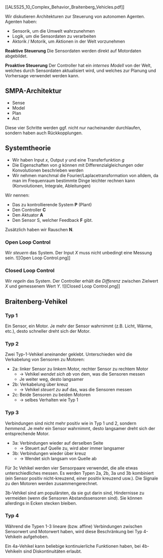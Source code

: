 [[ALSS25_10_Complex_Behavior_Braitenberg_Vehicles.pdf]]

Wir diskutieren Architekturen zur Steuerung von autonomen Agenten.
Agenten haben:
- Sensorik, um die Umwelt wahrzunehmen
- Logik, um die Sensordaten zu verarbeiten
- Aktorik / Motorik, um Aktionen in der Welt vorzunehmen

**Reaktive Steuerung**
Die Sensordaten werden direkt auf Motordaten abgebildet.

**Proaktive Steuerung**
Der Controller hat ein *internes Modell* von der Welt, welches durch Sensordaten aktualisiert wird, und welches zur Planung und Vorhersage verwendet werden kann.

## SMPA-Architektur

- Sense
- Model
- Plan
- Act

Diese vier Schritte werden ggf. nicht nur nacheinander durchlaufen, sondern haben auch Rückkopplungen.

## Systemtheorie

- Wir haben Input $x$, Output $y$ und eine Transferfunktion $g$
- Die Eigenschaften von $g$ können mit Differenzialgleichungen oder Konvolutionen beschrieben werden
- Wir nehmen manchmal die Fourier/Laplacetransformation von alldem, da man im Frequenraum bestimmte Dinge leichter rechnen kann (Konvolutionen, Integrale, Ableitungen)

Wir nennen:
- Das zu kontrollierende System **P** (Plant)
- Den Controller **C**
- Den Aktuator **A**
- Den Sensor S, welcher Feedback **F** gibt.

Zusätzlich haben wir Rauschen **N**.

### Open Loop Control

Wir *steuern* das System. Der Input $X$ muss nicht unbedingt eine Messung sein.
![[Open Loop Control.png]]

### Closed Loop Control
Wir *regeln* das System. Der Controller erhält die *Differenz* zwischen Zielwert $X$ und gemessenem Wert $Y$.
![[Closed Loop Control.png]]

## Braitenberg-Vehikel

### Typ 1

Ein Sensor, ein Motor. Je mehr der Sensor wahrnimmt (z.B. Licht, Wärme, etc.), desto schneller dreht sich der Motor.

### Typ 2

Zwei Typ-1-Vehikel aneinander geklebt. 
Unterschieden wird die Verkabelung von Sensoren zu Motoren:
- 2a: linker Sensor zu linkem Motor, rechter Sensor zu rechtem Motor
	- -> Vehikel *wendet sich ab* von dem, was die Sensoren messen
	- Je weiter weg, desto langsamer
- 2b: Verkabelung über kreuz
	- -> Vehikel *steuert zu* auf das, was die Sensoren messen
- 2c: Beide Sensoren zu beiden Motoren
	- -> selbes Verhalten wie Typ 1

### Typ 3

Verbindungen sind nicht mehr positiv wie in Typ 1 und 2, sondern *hemmend*. Je mehr ein Sensor wahrnimmt, desto langsamer dreht sich der entsprechende Motor.

- 3a: Verbindungen wieder auf derselben Seite
	- -> Steuert auf Quelle zu, wird aber immer langsamer
- 3b: Verbindungen wieder über kreuz
	- -> Wendet sich langsam von Quelle ab

Für 3c Vehikel werden vier Sensorpaare verwendet, die alle etwas unterschiedliches messen. Es werden Typen 2a, 2b, 3a und 3b kombiniert (ein Sensor positiv nicht-kreuzend, einer positiv kreuzend usw.). Die Signale zu den Motoren werden zusammengerechnet.

3b-Vehikel sind am populärsten, da sie gut darin sind, Hindernisse zu vermeiden (wenn die Sensoren Abstandssensoren sind).
Sie können allerdings in Ecken stecken bleiben.

### Typ 4
Während die Typen 1-3 lineare (bzw. affine) Verbindungen zwischen Sensorwert und Motorwert haben, wird diese Beschränkung bei Typ 4-Vehikeln aufgehoben.

Ein 4a-Vehikel kann beliebige kontinuierliche Funktionen haben, bei 4b-Vehikeln sind Diskontinuitäten erlaubt.